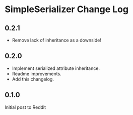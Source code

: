 # SimpleSerializer Change Log

## 0.2.1

* Remove lack of inheritance as a downside!

## 0.2.0

* Implement serialized attribute inheritance.
* Readme improvements.
* Add this changelog.

## 0.1.0

Initial post to Reddit
